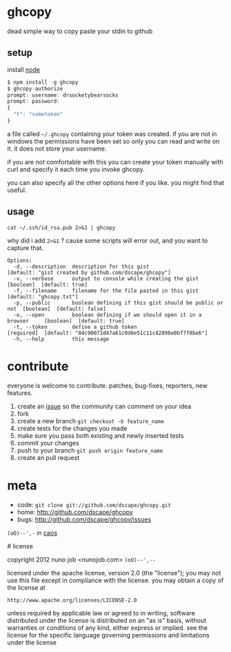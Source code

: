 # ghcopy

dead simple way to copy paste your stdin to github

## setup

install [node]

``` js
$ npm install -g ghcopy
$ ghcopy-authorize
prompt: username: drsocketybearsocks
prompt: password:
{
  "t": "sometoken"
}
```

a file called `~/.ghcopy` containing your token was created. if you are not in windows the permissions have been set so only you can read and write on it. it does not store your username.

if you are not comfortable with this you can create your token manually with curl and specify it each time you invoke ghcopy.

you can also specify all the other options here if you like. you might find that useful.

## usage

```
cat ~/.ssh/id_rsa.pub 2>&1 | ghcopy
```

why did i add `2>&1` ? cause some scripts will error out, and you want to capture that.

```
Options:
  -d, --description  description for this gist                              [default: "gist created by github.com/dscape/ghcopy"]
  -v, --verbose      output to console while creating the gist              [boolean]  [default: true]
  -f, --filename     filename for the file pasted in this gist              [default: "ghcopy.txt"]
  -p, --public       boolean defining if this gist should be public or not  [boolean]  [default: false]
  -o, --open         boolean defining if we should open it in a browser     [boolean]  [default: true]
  -t, --token        define a github token                                  [required]  [default: "84c90072d47a61c0d0e51c11c42896e0bf7f8be6"]
  -h, --help         this message
```

# contribute

everyone is welcome to contribute. patches, bug-fixes, reporters, new features.

1. create an [issue][issues] so the community can comment on your idea
2. fork
3. create a new branch `git checkout -b feature_name`
4. create tests for the changes you made
5. make sure you pass both existing and newly inserted tests
6. commit your changes
7. push to your branch `git push origin feature_name`
8. create an pull request

# meta

* code: `git clone git://github.com/dscape/ghcopy.git`
* home: <http://github.com/dscape/ghcopy>
* bugs: <http://github.com/dscape/ghcopy/issues>

`(oO)--',-` in [caos]

<a name="license"/>
# license

copyright 2012 nuno job <nunojob.com> `(oO)--',--`

licensed under the apache license, version 2.0 (the "license");
you may not use this file except in compliance with the license.
you may obtain a copy of the license at

    http://www.apache.org/licenses/LICENSE-2.0

unless required by applicable law or agreed to in writing, software
distributed under the license is distributed on an "as is" basis,
without warranties or conditions of any kind, either express or implied.
see the license for the specific language governing permissions and
limitations under the license

[node]: http://nodejs.org
[issues]: http://github.com/dscape/ghcopy/issues
[caos]: http://caos.di.uminho.pt/